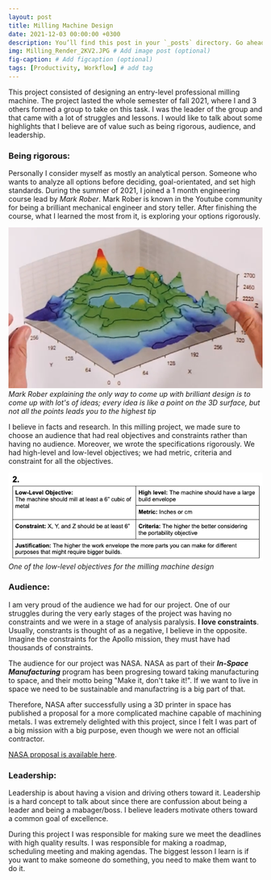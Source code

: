 ```yaml
---
layout: post
title: Milling Machine Design
date: 2021-12-03 00:00:00 +0300
description: You’ll find this post in your `_posts` directory. Go ahead and edit it and re-build the site to see your changes. # Add post description (optional)
img: Milling_Render_2KV2.JPG # Add image post (optional)
fig-caption: # Add figcaption (optional)
tags: [Productivity, Workflow] # add tag
---
```


This project consisted of designing an entry-level professional milling machine. The project lasted the whole semester of fall 2021, where I and 3 others formed a group to take on this task. I was the leader of the group and that came with a lot of struggles and lessons. I would like to talk about some highlights that I believe are of value such as being rigorous, audience, and leadership. 

### Being rigorous:

Personally I consider myself as mostly an analytical person. Someone who wants to analyze all options before deciding, goal-orientated, and set high standards. During the summer of 2021, I joined a 1 month engineering course lead by *Mark Rober*. Mark Rober is known in the Youtube community for being a brilliant mechanical engineer and story teller. After finishing the course, what I learned the most from it, is exploring your options rigorously. 

![](/assets/img/Mark_Rober.png)
*Mark Rober explaining the only way to come up with brilliant design is to come up with lot's of ideas; every idea is like a point on the 3D surface, but not all the points leads you to the highest tip*

I believe in facts and research. In this milling project, we made sure to choose an audience that had real objectives and constraints rather than having no audience. Moreover, we wrote the specifications rigorously. We had high-level and low-level objectives; we had metric, criteria and constraint for all the objectives. 

![](/assets/img/Milling_Objective.png)
*One of the low-level objectives for the milling machine design*

### Audience:

I am very proud of the audience we had for our project. One of our struggles during the very early stages of the project was having no constraints and we were in a stage of analysis paralysis. **I love constraints**. Usually, constrants is thought of as a negative, I believe in the opposite. Imagine the constraints for the Apollo mission, they must have had thousands of constraints. 

The audience for our project was NASA. NASA as part of their ***In-Space Manufacturing*** program has been progresing toward taking manufacturing to space, and their motto being "Make it, don't take it!". If we want to live in space we need to be sustainable and manufactring is a big part of that. 

Therefore, NASA after successfully using a 3D printer in space has published a proposal for a more complicated machine capable of machining metals. I was extremely delighted with this project, since I felt I was part of a big mission with a big purpose, even though we were not an official contractor. 

[NASA proposal is available here](https://govtribe.com/file/government-file/nnhzcq001kismfablab-ism-fablab-nextstep-2-baa-amendment-2-dot-pdf).

### Leadership:

Leadership is about having a vision and driving others toward it. Leadership is a hard concept to talk about since there are confussion about being a leader and being a mabager/boss. I believe leaders motivate others toward a common goal of excellence. 

During this project I was responsible for making sure we meet the deadlines with high quality results. I was responsible for making a roadmap, scheduling meeting and making agendas. The biggest lesson I learn is if you want to make someone do something, you need to make them want to do it.